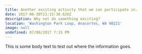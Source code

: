 ```yaml
---
title: Another exciting activity that we can participate in.
date: 2017-06-30T21:15:30.626Z
description: Why not do something exciting?
location: 'Washington Park Loop, Anacortes, WA 98221'
image: null
undefined: 07/08/2017 7:15 PM
---
```

This is some body text to test out where the information goes.
